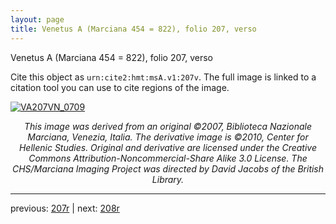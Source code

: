 ```yaml
---
layout: page
title: Venetus A (Marciana 454 = 822), folio 207, verso
---
```


Venetus A (Marciana 454 = 822), folio 207, verso

Cite this object as `urn:cite2:hmt:msA.v1:207v`.  The full image is linked to a citation tool you can use to cite regions of the image.

[![VA207VN_0709](http://www.homermultitext.org/iipsrv?IIIF=/project/homer/pyramidal/deepzoom/hmt/vaimg/2017a/VA207VN_0709.tif/full/800,/0/default.jpg)](http://www.homermultitext.org/ict2/?urn=urn:cite2:hmt:vaimg.2017a:VA207VN_0709) 

<p style="text-align: center; font-style: italic;">This image was derived from an original ©2007, Biblioteca Nazionale Marciana, Venezia, Italia. The derivative image is ©2010, Center for Hellenic Studies. Original and derivative are licensed under the Creative Commons Attribution-Noncommercial-Share Alike 3.0 License. The CHS/Marciana Imaging Project was directed by David Jacobs of the British Library.</p>

---

previous: [207r](../207r/) | next: [208r](../208r/)